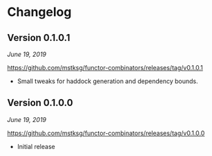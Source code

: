 Changelog
=========

Version 0.1.0.1
---------------

*June 19, 2019*

<https://github.com/mstksg/functor-combinators/releases/tag/v0.1.0.1>

*   Small tweaks for haddock generation and dependency bounds.

Version 0.1.0.0
---------------

*June 19, 2019*

<https://github.com/mstksg/functor-combinators/releases/tag/v0.1.0.0>

*   Initial release
